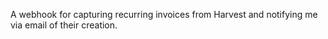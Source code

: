 A webhook for capturing recurring invoices from Harvest and notifying me via email of their creation.
